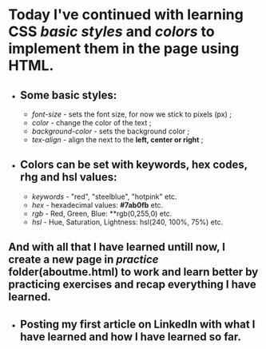 # Today I've continued with learning CSS _basic styles_ and _colors_ to implement them in the page using HTML.

- ## Some basic styles:

  - _font-size_ - sets the font size, for now we stick to pixels (px) ;
  - _color_ - change the color of the text ;
  - _background-color_ - sets the background color ;
  - _tex-align_ - align the next to the **left, center or right** ;

- ## **Colors** can be set with keywords, hex codes, rhg and hsl values:
  - _keywords_ - "red", "steelblue", "hotpink" etc.
  - _hex_ - hexadecimal values: **#7ab0fb** etc.
  - _rgb_ - Red, Green, Blue: \*\*rgb(0,255,0) etc.
  - _hsl_ - Hue, Saturation, Lightness: hsl(240, 100%, 75%) etc.

## And with all that I have learned untill now, I create a new page in _practice_ folder(aboutme.html) to work and learn better by practicing exercises and recap everything I have learned.

- ## Posting my first article on LinkedIn with what I have learned and how I have learned so far.
